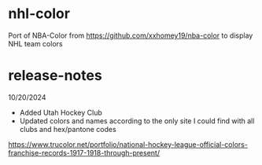 # nhl-color
Port of NBA-Color from https://github.com/xxhomey19/nba-color to display NHL team colors

# release-notes
10/20/2024
- Added Utah Hockey Club
- Updated colors and names according to the only site I could find with all clubs and hex/pantone codes

https://www.trucolor.net/portfolio/national-hockey-league-official-colors-franchise-records-1917-1918-through-present/
